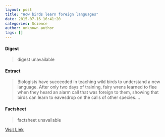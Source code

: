 ```yaml
---
layout: post
title: "How birds learn foreign languages"
date: 2015-07-16 16:41:20
categories: Science
author: unknown author
tags: []
---
```



#### Digest
>digest unavailable

#### Extract
>Biologists have succeeded in teaching wild birds to understand a new language. After only two days of training, fairy wrens learned to flee when they heard an alarm call that was foreign to them, showing that birds can learn to eavesdrop on the calls of other species....

#### Factsheet
>factsheet unavailable

[Visit Link](http://www.sciencedaily.com/releases/2015/07/150716124120.htm)


